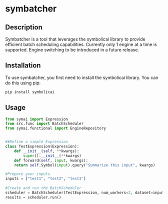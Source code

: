 # symbatcher

## Description
Symbatcher is a tool that leverages the symbolicai library to provide efficient batch scheduling capabilities.
Currently only 1 engine at a time is supported. Engine switching to be introduced in a future release.

## Installation

To use symbatcher, you first need to install the symbolicai library. You can do this using pip:

```bash
pip install symbolicai
```

## Usage

```python
from symai import Expression
from src.func import BatchScheduler
from symai.functional import EngineRepository 


##Define a simple Expression
class TestExpression(Expression):
    def __init__(self, **kwargs):
        super().__init__(**kwargs)
    def forward(self, input, kwargs):
    return self.Symbol(input).query("Summarize this input", kwargs)

#Prepare your inputs
inputs = ["test1", "test2", "test3"]
 
#Create and run the BatchScheduler
scheduler = BatchScheduler(TestExpression, num_workers=2, dataset=inputs, batch_size=2)
results = scheduler.run()

 
